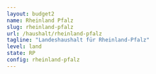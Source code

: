 ```yaml
---
layout: budget2
name: Rheinland Pfalz 
slug: rheinland-pfalz
url: /haushalt/rheinland-pfalz
tagline: "Landeshaushalt für Rheinland-Pfalz"
level: land
state: RP
config: rheinland-pfalz
---
```


